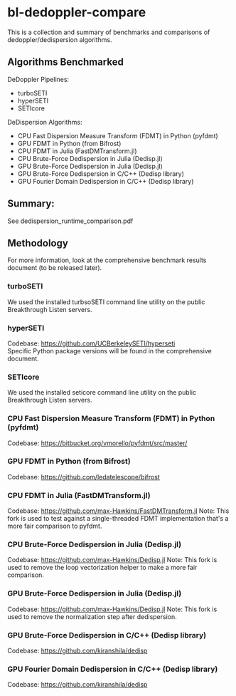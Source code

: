 # bl-dedoppler-compare

This is a collection and summary of benchmarks and comparisons of dedoppler/dedispersion
algorithms.

## Algorithms Benchmarked

DeDoppler Pipelines:
- turboSETI
- hyperSETI
- SETIcore

DeDispersion Algorithms:
- CPU Fast Dispersion Measure Transform (FDMT) in Python (pyfdmt)
- GPU FDMT in Python (from Bifrost)
- CPU FDMT in Julia (FastDMTransform.jl)
- CPU Brute-Force Dedispersion in Julia (Dedisp.jl)
- GPU Brute-Force Dedispersion in Julia (Dedisp.jl)
- GPU Brute-Force Dedispersion in C/C++ (Dedisp library)
- GPU Fourier Domain Dedispersion in C/C++ (Dedisp library)

## Summary:

See dedispersion_runtime_comparison.pdf


## Methodology

For more information, look at the comprehensive benchmark results document (to be released
later).

### turboSETI

We used the installed turbsoSETI command line utility on the public Breakthrough Listen
servers.

### hyperSETI

Codebase: https://github.com/UCBerkeleySETI/hyperseti \
Specific Python package versions will be found in the comprehensive document.

### SETIcore

We used the installed seticore command line utility on the public Breakthrough Listen
 servers.

### CPU Fast Dispersion Measure Transform (FDMT) in Python (pyfdmt)

Codebase: https://bitbucket.org/vmorello/pyfdmt/src/master/

### GPU FDMT in Python (from Bifrost)

Codebase: https://github.com/ledatelescope/bifrost

### CPU FDMT in Julia (FastDMTransform.jl)

Codebase: https://github.com/max-Hawkins/FastDMTransform.jl
Note: This fork is used to test against a single-threaded FDMT implementation that's a more
fair comparison to pyfdmt.

### CPU Brute-Force Dedispersion in Julia (Dedisp.jl)

Codebase: https://github.com/max-Hawkins/Dedisp.jl
Note: This fork is used to remove the loop vectorization helper to make a more fair comparison.

### GPU Brute-Force Dedispersion in Julia (Dedisp.jl)

Codebase: https://github.com/max-Hawkins/Dedisp.jl
Note: This fork is used to remove the normalization step after dedispersion.

### GPU Brute-Force Dedispersion in C/C++ (Dedisp library)

Codebase: https://github.com/kiranshila/dedisp

### GPU Fourier Domain Dedispersion in C/C++ (Dedisp library)

Codebase: https://github.com/kiranshila/dedisp
